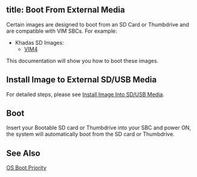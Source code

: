 title: Boot From External Media
---

Certain images are designed to boot from an SD Card or Thumbdrive and are compatible with VIM SBCs. For example:

* Khadas SD Images:
  * [VIM4](https://dl.khadas.com/Firmware/VIM4/Ubuntu/SD_USB/)

This documentation will show you how to boot these images.

## Install Image to External SD/USB Media

For detailed steps, please see [Install Image Into SD/USB Media](InstallOsIntoSdusb.html).

## Boot

Insert your Bootable SD card or Thumbdrive into your SBC and power ON, the system will automatically boot from the SD card or Thumbdrive.

## See Also

[OS Boot Priority](BootSequeue.html)
